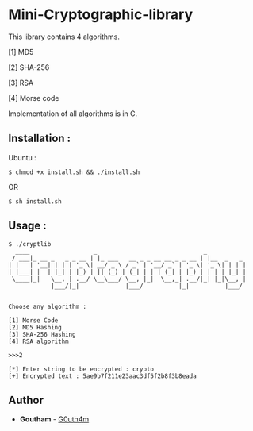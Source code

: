 # Mini-Cryptographic-library
This library contains 4 algorithms.

[1] MD5

[2] SHA-256

[3] RSA

[4] Morse code


Implementation of all algorithms is in C.


## Installation :

Ubuntu :

```
$ chmod +x install.sh && ./install.sh
```
OR
```
$ sh install.sh
```
## Usage :
```
$ ./cryptlib
  ____                  _                              _           
 / ___|_ __ _   _ _ __ | |_ ___   __ _ _ __ __ _ _ __ | |__  _   _ 
| |   | '__| | | | '_ \| __/ _ \ / _` | '__/ _` | '_ \| '_ \| | | |
| |___| |  | |_| | |_) | || (_) | (_| | | | (_| | |_) | | | | |_| |
 \____|_|   \__, | .__/ \__\___/ \__, |_|  \__,_| .__/|_| |_|\__, |
            |___/|_|             |___/          |_|          |___/ 


Choose any algorithm : 

[1] Morse Code
[2] MD5 Hashing
[3] SHA-256 Hashing
[4] RSA algorithm

>>>2

[*] Enter string to be encrypted : crypto
[+] Encrypted text : 5ae9b7f211e23aac3df5f2b8f3b8eada
```
## Author
* **Goutham** - [G0uth4m](https://github.com/G0uth4m)
